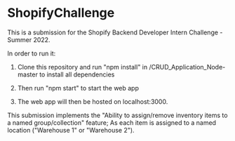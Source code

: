 # ShopifyChallenge

This is a submission for the Shopify Backend Developer Intern Challenge - Summer 2022. 


In order to run it:

1) Clone this repository and run "npm install" in /CRUD_Application_Node-master to install all dependencies

2) Then run "npm start" to start the web app

3) The web app will then be hosted on localhost:3000.



This submission implements the "Ability to assign/remove inventory items to a named group/collection" feature; As each item is assigned to a named location ("Warehouse 1" or "Warehouse 2").
